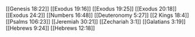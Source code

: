 [[Genesis 18:22]]
[[Exodus 19:16]]
[[Exodus 19:25]]
[[Exodus 20:18]]
[[Exodus 24:2]]
[[Numbers 16:48]]
[[Deuteronomy 5:27]]
[[2 Kings 18:4]]
[[Psalms 106:23]]
[[Jeremiah 30:21]]
[[Zechariah 3:1]]
[[Galatians 3:19]]
[[Hebrews 9:24]]
[[Hebrews 12:18]]
